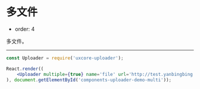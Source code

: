 #  多文件

- order: 4

多文件。

---

````jsx
const Uploader = require('uxcore-uploader');

React.render((
    <Uploader multiple={true} name='file' url='http://test.yanbingbing.com/upload.php' />
), document.getElementById('components-uploader-demo-multi'));
````
